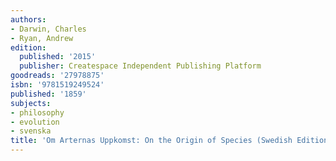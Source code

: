 ```yaml
---
authors:
- Darwin, Charles
- Ryan, Andrew
edition:
  published: '2015'
  publisher: Createspace Independent Publishing Platform
goodreads: '27978875'
isbn: '9781519249524'
published: '1859'
subjects:
- philosophy
- evolution
- svenska
title: 'Om Arternas Uppkomst: On the Origin of Species (Swedish Edition)'
---
```


